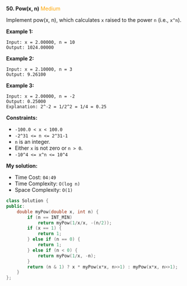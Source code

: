 **50. Pow(x, n)**
<span style="color:orange">Medium</span>

Implement pow(x, n), which calculates `x` raised to the power `n` (i.e., `x^n`).

**Example 1:**
```
Input: x = 2.00000, n = 10
Output: 1024.00000
```

**Example 2:**
```
Input: x = 2.10000, n = 3
Output: 9.26100
```

**Example 3:**
```
Input: x = 2.00000, n = -2
Output: 0.25000
Explanation: 2^-2 = 1/2^2 = 1/4 = 0.25
```


**Constraints:**
+ `-100.0 < x < 100.0`
+ `-2^31 <= n <= 2^31-1`
+ `n` is an integer.
+ Either `x` is not zero or `n > 0`.
+ `-10^4 <= x^n <= 10^4`

**My solution:**
+ Time Cost: `04:49`
+ Time Complexity: `O(log n)`
+ Space Complexity: `O(1)`
```cpp
class Solution {
public:
    double myPow(double x, int n) {
        if (n == INT_MIN) 
            return myPow(1/x/x, -(n/2));
        if (x == 1) {
            return 1;
        } else if (n == 0) {
            return 1;
        } else if (n < 0) {
            return myPow(1/x, -n);
        }
        return (n & 1) ? x * myPow(x*x, n>>1) : myPow(x*x, n>>1);
    }
};
```
